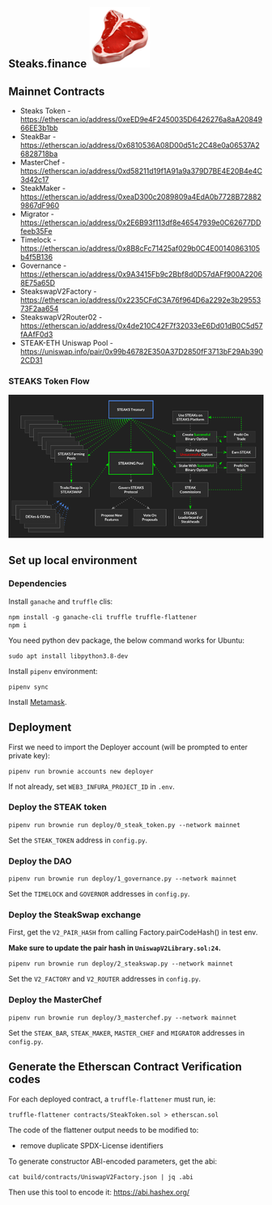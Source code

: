 

## Steaks.finance  ![](steak-logo.png)

## Mainnet Contracts

- Steaks Token - https://etherscan.io/address/0xeED9e4F2450035D6426276a8aA2084966EE3b1bb
- SteakBar - https://etherscan.io/address/0x6810536A08D00d51c2C48e0a06537A26828718ba
- MasterChef - https://etherscan.io/address/0xd58211d19f1A91a9a379D7BE4E20B4e4C3d42c17
- SteakMaker - https://etherscan.io/address/0xeaD300c2089809a4EdA0b7728B728829867dF960
- Migrator - https://etherscan.io/address/0x2E6B93f113df8e46547939e0C62677DDfeeb35Fe
- Timelock - https://etherscan.io/address/0x8B8cFc71425af029b0C4E00140863105b4f5B136
- Governance - https://etherscan.io/address/0x9A3415Fb9c2Bbf8d0D57dAFf900A22068E75a65D
- SteakswapV2Factory - https://etherscan.io/address/0x2235CFdC3A76f964D6a2292e3b2955373F2aa654
- SteakswapV2Router02 - https://etherscan.io/address/0x4de210C42F7f32033eE6Dd01dB0C5d57fAAfF0d3
- STEAK-ETH Uniswap Pool - https://uniswap.info/pair/0x99b46782E350A37D2850fF3713bF29Ab3902CD31

### STEAKS Token Flow

![](token-flow.png)



## Set up local environment

### Dependencies

Install `ganache` and `truffle` clis:

```
npm install -g ganache-cli truffle truffle-flattener
npm i
```

You need python dev package, the below command works for Ubuntu:

```
sudo apt install libpython3.8-dev
```

Install `pipenv` environment:

```
pipenv sync
```

Install [Metamask](https://metamask.io/download.html).



## Deployment
First we need to import the Deployer account (will be prompted to enter private key):
```
pipenv run brownie accounts new deployer
```

If not already, set `WEB3_INFURA_PROJECT_ID` in `.env`.

### Deploy the STEAK token

```
pipenv run brownie run deploy/0_steak_token.py --network mainnet
```

Set the `STEAK_TOKEN` address  in `config.py`.

### Deploy the DAO

```
pipenv run brownie run deploy/1_governance.py --network mainnet
```

Set the `TIMELOCK`  and `GOVERNOR` addresses  in `config.py`.

### Deploy the SteakSwap exchange

First, get the `V2_PAIR_HASH` from calling Factory.pairCodeHash() in test env.

**Make sure to update the pair hash in `UniswapV2Library.sol:24`.**

```
pipenv run brownie run deploy/2_steakswap.py --network mainnet
```
Set the `V2_FACTORY` and `V2_ROUTER` addresses  in `config.py`.


### Deploy the MasterChef

```
pipenv run brownie run deploy/3_masterchef.py --network mainnet
```

Set the `STEAK_BAR`, `STEAK_MAKER`, `MASTER_CHEF` and `MIGRATOR` addresses  in `config.py`.

## Generate the Etherscan Contract Verification codes

For each deployed contract, a `truffle-flattener` must run, ie:

```
truffle-flattener contracts/SteakToken.sol > etherscan.sol
```
The code of the flattener output needs to be modified to:
 - remove duplicate SPDX-License identifiers

To generate constructor ABI-encoded parameters, get the abi:
```
cat build/contracts/UniswapV2Factory.json | jq .abi
```

Then use this tool to encode it:
https://abi.hashex.org/
